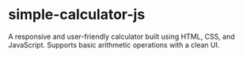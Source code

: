 # simple-calculator-js
 A responsive and user-friendly calculator built using HTML, CSS, and JavaScript. Supports basic arithmetic operations with a clean UI.
